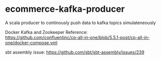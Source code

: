 # ecommerce-kafka-producer
A scala producer to continously push data to kafka topics simulateneously


Docker Kafka and Zookeeper Reference:
https://github.com/confluentinc/cp-all-in-one/blob/5.5.1-post/cp-all-in-one/docker-compose.yml

sbt assembly issue:
https://github.com/sbt/sbt-assembly/issues/239